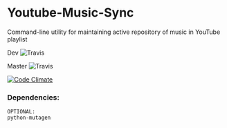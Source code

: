# Youtube-Music-Sync
Command-line utility for maintaining active repository of music in YouTube playlist

Dev ![Travis](https://api.travis-ci.org/SajeOne/Youtube-Music-Sync.svg?branch=dev)

Master ![Travis](https://api.travis-ci.org/SajeOne/Youtube-Music-Sync.svg?branch=master)

[![Code Climate](https://codeclimate.com/github/SajeOne/Youtube-Music-Sync/badges/gpa.svg)](https://codeclimate.com/github/SajeOne/Youtube-Music-Sync)


### Dependencies:
```
OPTIONAL:
python-mutagen
```
